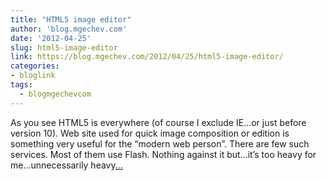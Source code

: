 ```yaml
---
title: "HTML5 image editor"
author: 'blog.mgechev.com'
date: '2012-04-25'
slug: html5-image-editor
link: https://blog.mgechev.com/2012/04/25/html5-image-editor/
categories:
- bloglink
tags:
  - blogmgechevcom
---
```


As you see HTML5 is everywhere (of course I exclude IE...or just before version 10). Web site used for quick image composition or edition is something very useful for the “modern web person”. There are few such services. Most of them use Flash. Nothing against it but...it’s too heavy for me...unnecessarily heavy[... <i class="fas fa-external-link-alt"></i>](https://blog.mgechev.com/2012/04/25/html5-image-editor/)

